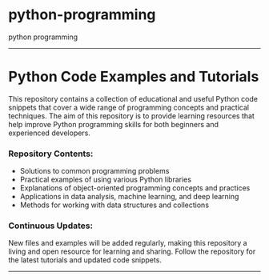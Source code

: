 # python-programming
python programming


---

# Python Code Examples and Tutorials

This repository contains a collection of educational and useful Python code snippets that cover a wide range of programming concepts and practical techniques. The aim of this repository is to provide learning resources that help improve Python programming skills for both beginners and experienced developers.

### Repository Contents:
- Solutions to common programming problems
- Practical examples of using various Python libraries
- Explanations of object-oriented programming concepts and practices
- Applications in data analysis, machine learning, and deep learning
- Methods for working with data structures and collections

### Continuous Updates:
New files and examples will be added regularly, making this repository a living and open resource for learning and sharing. Follow the repository for the latest tutorials and updated code snippets.

---

